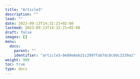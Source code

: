 ```yaml
---
title: "Article3"
description: ""
lead: ""
date: 2023-09-13T14:32:21+02:00
lastmod: 2023-09-13T14:32:21+02:00
draft: false
images: []
menu:
  docs:
    parent: ""
    identifier: "article3-0e80e6eb21c2997fab7dc8c9dc3239a1"
weight: 999
toc: true
type: docs
---
```

